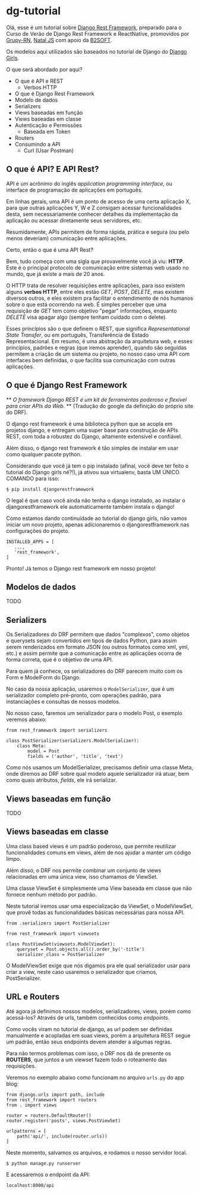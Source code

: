 # dg-tutorial

Olá, esse é um tutorial sobre [Django Rest Framework](https://www.django-rest-framework.org/), preparado para o Curso de Verão de Django Rest Framework e ReactNative, promovidos por [Grupy-RN](https://meetup.grupyrn.org/), [Natal JS](https://github.com/NatalJS) com apoio da [B2SOFT](https://b2soft.com.br/).

Os modelos aqui utilizados são baseados no tutorial de Django do [Django Girls](https://tutorial.djangogirls.org/pt/).

O que será abordado por aqui?

- O que é API e REST
    - Verbos HTTP
- O que é Django Rest Framework
- Modelo de dados
- Serializers
- Views baseadas em função
- Views baseadas em classe
- Autenticação e Permissões
    - Baseada em Token
- Routers
- Consumindo a API
    - Curl (Usar Postman)


## O que é API? E API Rest?

API é um acrônimo do inglês *application programming interface*, ou interface de programação de aplicações em português.

Em linhas gerais, uma API é um ponto de acesso de uma certa aplicação X, para que outras aplicações Y, W e Z consigam acessar funcionalidades desta, sem necessariamente conhecer detalhes da implementação da aplicação ou acessar diretamente seus servidores, etc.

Resumidamente, APIs permitem de forma rápida, prática e segura (ou pelo menos deveriam) comunicação entre aplicações.

Certo, então o que é uma API Rest?

Bem, tudo começa com uma sigla que provavelmente você já viu: **HTTP**. Este é o principal protocolo de comunicação entre sistemas web usado no mundo, que já existe a mais de 20 anos.

O HTTP trata de resolver requisições entre aplicações, para isso existem alguns **verbos HTTP**, entre eles estão *GET*, *POST*, *DELETE*, mas existem diversos outros, e eles existem pra facilitar o entendimento de nós humanos sobre o que está ocorrendo na web. É simples perceber que uma requisição de *GET* tem como objetivo "pegar" informações, enquanto *DELETE* visa apagar algo (sempre tenham cuidado com o delete).

Esses princípios são o que definem o REST, que significa *Representational State Transfer*, ou em português, Transferência de Estado Representacional. Em resumo, é uma abstração da arquitetura web, e esses princípios, padrões e regras (que iremos aprender), quando são seguidas permitem a criação de um sistema ou projeto, no nosso caso uma API com interfaces bem definidas, o que facilita sua comunicação com outras aplicações.

## O que é Django Rest Framework

** *O framework Django REST é um kit de ferramentas poderoso e flexível para criar APIs da Web.* **  (Tradução do google da definição do próprio site do DRF).

O django rest framework é uma biblioteca python que se acopla em projetos django, e entregam uma super base para construção de APIs REST, com toda a robustez do Django, altamente extensível e confiável.

Além disso, o django rest framework é tão simples de instalar em usar como qualquer pacote python. 

Considerando que você já tem o pip instalado (afinal, você deve ter feito o tutorial do Django girls né?!), já ativou sua virtualenv, basta UM ÚNICO COMANDO para isso:

`$ pip install djangorestframework`

O legal é que caso você ainda não tenha o django instalado, ao instalar o djangorestframework ele automaticamente também instala o django!

Como estamos dando continuidade ao tutorial do django girls, não vamos iniciar um novo projeto, apenas adicionaremos o djangorestframework nas configurações do projeto.

```
INSTALLED_APPS = [
   ...,
   'rest_framework',
]
```

Pronto! Já temos o Django rest framework em nosso projeto!


## Modelos de dados

TODO

## Serializers

Os Serializadores do DRF permitem que dados "complexos", como objetos e querysets sejam convertidos em tipos de dados Python, para assim serem renderizados em formato JSON (ou outros formatos como xml, yml, etc.) e assim permite que a comunicação entre as aplicações ocorra de forma correta, que é o objetivo de uma API.

Para quem já conhece, os serializadores do DRF parecem muito com os Form e ModelForm do Django.

No caso da nossa aplicação, usaremos o `ModelSerializer`, que é um serializador completo pré-pronto, com operações padrão, para instanciações e consultas de nossos modelos.

No nosso caso, faremos um serializador para o modelo Post, o exemplo veremos abaixo:

```
from rest_framework import serializers

class PostSerializer(serializers.ModelSerializer):
    class Meta:
        model = Post
        fields = ('author', 'title', 'text')
```

Como nós usamos um ModelSerializer, precisamos definir uma classe Meta, onde diremos ao DRF sobre qual modelo aquele serializador irá atuar, bem como quais atributos, *fields*, ele irá serializar.


## Views baseadas em função

TODO

## Views baseadas em classe

Uma class based views é um padrão poderoso, que permite reutilizar funcionalidades comuns em views, além de nos ajudar a manter um código limpo.

Além disso, o DRF nos permite combinar um conjunto de views relacionadas em uma única view, isso chamamos de ViewSet.

Uma classe ViewSet é simplesmente uma View baseada em classe que não fornece nenhum método por padrão.

Neste tutorial iremos usar uma especialização da ViewSet, o ModelViewSet, que provê todas as funcionalidades básicas necessárias para nossa API.

```
from .serializers import PostSerializer

from rest_framework import viewsets

class PostViewSet(viewsets.ModelViewSet):
    queryset = Post.objects.all().order_by('-title')
    serializer_class = PostSerializer
```

O ModelViewSet exige que nós digamos pra ele qual serializador usar para criar a view, neste caso usaremos o serializador que criamos, PostSerializer.


## URL e Routers

Até agora já definimos nossos modelos, serializadores, views, porém como acessá-los? Através de urls, também conhecidos como *endpoints*.

Como vocês viram no tutorial de django, as url podem ser definidas manualmente e acopladas em suas views, porém a arquitetura REST segue um padrão, então seus endpoints devem atender a algumas regras.

Para não termos problemas com isso, o DRF nos dá de presente os  **ROUTERS**, que juntos a um viewset fazem todo o roteamento das requisições.

Veremos no exemplo abaixo como funcionam no arquivo `urls.py` do app blog:

```
from django.urls import path, include
from rest_framework import routers
from . import views

router = routers.DefaultRouter()
router.register('posts', views.PostViewSet)

urlpatterns = [
    path('api/', include(router.urls))
]
```

Neste momento, salvamos os arquivos, e rodamos o nosso servidor local.

`$ python manage.py runserver`

E acessaremos o endpoint da API:

`localhost:8000/api`

